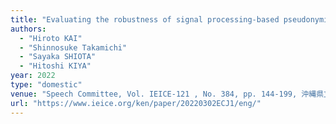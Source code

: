 ```yaml
---
title: "Evaluating the robustness of signal processing-based pseudonymization method using parameter optimization against decryption attack"
authors:
  - "Hiroto KAI"
  - "Shinnosuke Takamichi"
  - "Sayaka SHIOTA"
  - "Hitoshi KIYA"
year: 2022
type: "domestic"
venue: "Speech Committee, Vol. IEICE-121 , No. 384, pp. 144-199, 沖縄県立博物館・美術館, 2022-03-02."
url: "https://www.ieice.org/ken/paper/20220302ECJ1/eng/"
---
```

